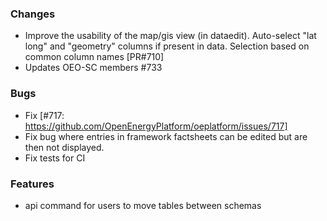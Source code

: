 ### Changes
- Improve the usability of the map/gis view (in dataedit). Auto-select "lat long" and "geometry" columns if present in data. Selection based on common column names [PR#710]
- Updates OEO-SC members #733


### Bugs
- Fix [#717: https://github.com/OpenEnergyPlatform/oeplatform/issues/717]
- Fix bug where entries in framework factsheets can be edited but are then not displayed.
- Fix tests for CI

### Features
- api command for users to move tables between schemas